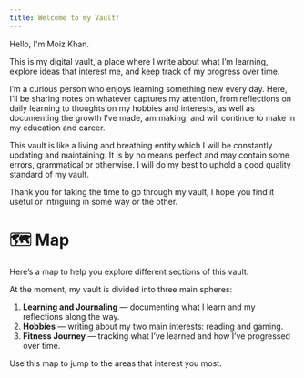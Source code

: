 ```yaml
---
title: Welcome to my Vault!
---
```

Hello, I'm Moiz Khan.

This is my digital vault, a place where I write about what I’m learning, explore ideas that interest me, and keep track of my progress over time.

I’m a curious person who enjoys learning something new every day. Here, I’ll be sharing notes on whatever captures my attention, from reflections on daily learning to thoughts on my hobbies and interests, as well as documenting the growth I’ve made, am making, and will continue to make in my education and career.

This vault is like a living and breathing entity which I will be constantly updating and maintaining. It is by no means perfect and may contain some errors, grammatical or otherwise. I will do my best to uphold a good quality standard of my vault. 

Thank you for taking the time to go through my vault, I hope you find it useful or intriguing in some way or the other.

# 🗺️ Map

Here’s a map to help you explore different sections of this vault.

At the moment, my vault is divided into three main spheres:

1. **Learning and Journaling** — documenting what I learn and my reflections along the way.  
2. **Hobbies** — writing about my two main interests: reading and gaming.  
3. **Fitness Journey** — tracking what I’ve learned and how I’ve progressed over time.

Use this map to jump to the areas that interest you most.
